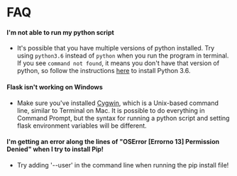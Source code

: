# FAQ

#### I'm not able to run my python script
* It's possible that you have multiple versions of python installed. Try using `python3.6` instead of `python` when you run the program in terminal. If you see `command not found`, it means you don't have that version of python, so follow the instructions [here](https://www.python.org/downloads/release/python-365/) to install Python 3.6.

#### Flask isn't working on Windows
* Make sure you've installed [Cygwin](http://www.cygwin.com), which is a Unix-based command line, similar to Terminal on Mac. It is possible to do everything in Command Prompt, but the syntax for running a python script and setting flask environment variables will be different.

#### I'm getting an error along the lines of "OSError [Errorno 13] Permission Denied" when I try to install Pip!
* Try adding '--user' in the command line when running the pip install file!
